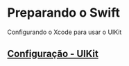 # Preparando o Swift

Configurando o Xcode para usar o UIKit

## [Configuração - UIKit](https://github.com/ghsumiyasu/Swift-Basico/blob/main/README-Swift-UIKit-Configuracao-br-pt.md)
